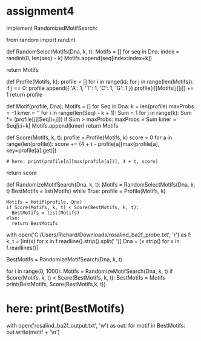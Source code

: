 # assignment4

Implement RandomizedMotifSearch:

from random import randint

def RandomSelectMotifs(Dna, k, t):
  Motifs = []
  for seq in Dna:
    index = randint(0, len(seq) - k)
    Motifs.append(seq[index:index+k])

  return Motifs

def Profile(Motifs, k):
  profile = []
  for i in range(k):
    for j in range(len(Motifs)):
      if j == 0:
        profile.append({ 'A': 1, 'T': 1, 'C': 1, 'G': 1 })
      profile[i][Motifs[j][i]] += 1
  return profile

def Motif(profile, Dna):
  Motifs = []
  for Seq in Dna:
    k = len(profile)
    maxProbs = -1
    kmer = ''
    for i in range(len(Seq) - k + 1):
      Sum = 1
      for j in range(k):
        Sum *= (profile[j][Seq[i+j]])
      if Sum > maxProbs:
        maxProbs = Sum
        kmer = Seq[i:i+k]
    Motifs.append(kmer)
  return Motifs

def Score(Motifs, k, t):
  profile = Profile(Motifs, k)
  score = 0
  for a in range(len(profile)):
    score += (4 + t - profile[a][max(profile[a], key=profile[a].get)])
    
    # here: print(profile[a][max(profile[a])], 4 + t, score)
  return score

def RandomizeMotifSearch(Dna, k, t):
  Motifs = RandomSelectMotifs(Dna, k, t)
  BestMotifs = list(Motifs)
  while True:
    profile = Profile(Motifs, k)

    Motifs = Motif(profile, Dna)
    if Score(Motifs, k, t) < Score(BestMotifs, k, t):
      BestMotifs = list(Motifs)
    else:
      return BestMotifs

with open('C:/Users/Richard/Downloads/rosalind_ba2f_probe.txt', 'r') as f:
  k, t = [int(x) for x in f.readline().strip().split(' ')]
  Dna = [x.strip() for x in f.readlines()]

  BestMotifs = RandomizeMotifSearch(Dna, k, t)

  for i in range(0, 1000):
    Motifs = RandomizeMotifSearch(Dna, k, t)
    if Score(Motifs, k, t) < Score(BestMotifs, k, t):
      BestMotifs = Motifs
      print(BestMotifs, Score(BestMotifs,k, t))
      
  # here: print(BestMotifs)
with open('rosalind_ba2f_output.txt', 'w') as out:
  for motif in BestMotifs:
    out.write(motif + '\n')








